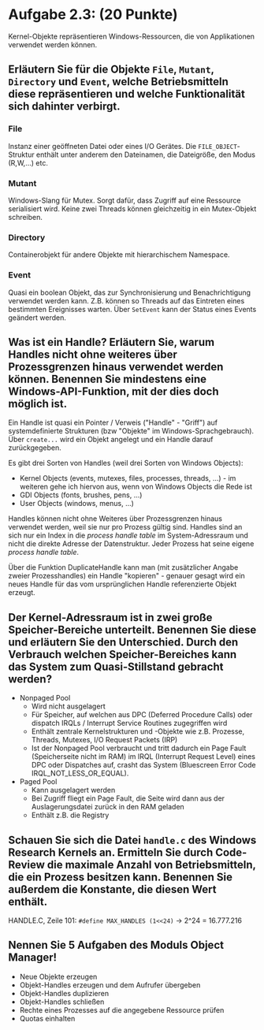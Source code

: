 # Aufgabe 2.3: (20 Punkte)
Kernel-Objekte repräsentieren Windows-Ressourcen, die von Applikationen verwendet werden können.

## Erläutern Sie für die Objekte `File`, `Mutant`, `Directory` und `Event`, welche Betriebsmitteln diese repräsentieren und welche Funktionalität sich dahinter verbirgt.

### File
Instanz einer geöffneten Datei oder eines I/O Gerätes. Die `FILE_OBJECT`-Struktur enthält unter anderem den Dateinamen, die Dateigröße, den Modus (R,W,...) etc.

### Mutant
Windows-Slang für Mutex. Sorgt dafür, dass Zugriff auf eine Ressource serialisiert wird. Keine zwei Threads können gleichzeitig in ein Mutex-Objekt schreiben.

### Directory
Containerobjekt für andere Objekte mit hierarchischem Namespace.

### Event
Quasi ein boolean Objekt, das zur Synchronisierung und Benachrichtigung verwendet werden kann. Z.B. können so Threads auf das Eintreten eines bestimmten Ereignisses warten. Über `SetEvent` kann der Status eines Events geändert werden.

## Was ist ein Handle? Erläutern Sie, warum Handles nicht ohne weiteres über Prozessgrenzen hinaus verwendet werden können. Benennen Sie mindestens eine Windows-API-Funktion, mit der dies doch möglich ist.

Ein Handle ist quasi ein Pointer / Verweis ("Handle" - "Griff") auf systemdefinierte Strukturen (bzw "Objekte" im Windows-Sprachgebrauch). Über `create...` wird ein Objekt angelegt und ein Handle darauf zurückgegeben.

Es gibt drei Sorten von Handles (weil drei Sorten von Windows Objects):
* Kernel Objects (events, mutexes, files, processes, threads, ...) - im weiteren gehe ich hiervon aus, wenn von Windows Objects die Rede ist
* GDI Objects (fonts, brushes, pens, ...)
* User Objects (windows, menus, ...)

Handles können nicht ohne Weiteres über Prozessgrenzen hinaus verwendet werden, weil sie nur pro Prozess gültig sind. Handles sind an sich nur ein Index in die *process handle table* im System-Adressraum und nicht die direkte Adresse der Datenstruktur. Jeder Prozess hat seine eigene *process handle table*.

Über die Funktion DuplicateHandle kann man (mit zusätzlicher Angabe zweier Prozesshandles) ein Handle "kopieren" - genauer gesagt wird ein neues Handle für das vom ursprünglichen Handle referenzierte Objekt erzeugt.

## Der Kernel-Adressraum ist in zwei große Speicher-Bereiche unterteilt. Benennen Sie diese und erläutern Sie den Unterschied. Durch den Verbrauch welchen Speicher-Bereiches kann das System zum Quasi-Stillstand gebracht werden?

* Nonpaged Pool
   * Wird nicht ausgelagert
   * Für Speicher, auf welchen aus DPC (Deferred Procedure Calls) oder dispatch IRQLs / Interrupt Service Routines zugegriffen wird
   * Enthält zentrale Kernelstrukturen und -Objekte wie z.B. Prozesse, Threads, Mutexes, I/O Request Packets (IRP)
   * Ist der Nonpaged Pool verbraucht und tritt dadurch ein Page Fault (Speicherseite nicht im RAM) im IRQL (Interrupt Request Level) eines DPC oder Dispatches auf, crasht das System (Bluescreen Error Code IRQL_NOT_LESS_OR_EQUAL).
* Paged Pool
   * Kann ausgelagert werden
   * Bei Zugriff fliegt ein Page Fault, die Seite wird dann aus der Auslagerungsdatei zurück in den RAM geladen
   * Enthält z.B. die Registry

## Schauen Sie sich die Datei `handle.c` des Windows Research Kernels an. Ermitteln Sie durch Code-Review die maximale Anzahl von Betriebsmitteln, die ein Prozess besitzen kann. Benennen Sie außerdem die Konstante, die diesen Wert enthält.

HANDLE.C, Zeile 101:
`#define MAX_HANDLES (1<<24)`
-> 2^24 = 16.777.216

## Nennen Sie 5 Aufgaben des Moduls Object Manager!

* Neue Objekte erzeugen
* Objekt-Handles erzeugen und dem Aufrufer übergeben
* Objekt-Handles duplizieren
* Objekt-Handles schließen
* Rechte eines Prozesses auf die angegebene Ressource prüfen
* Quotas einhalten
